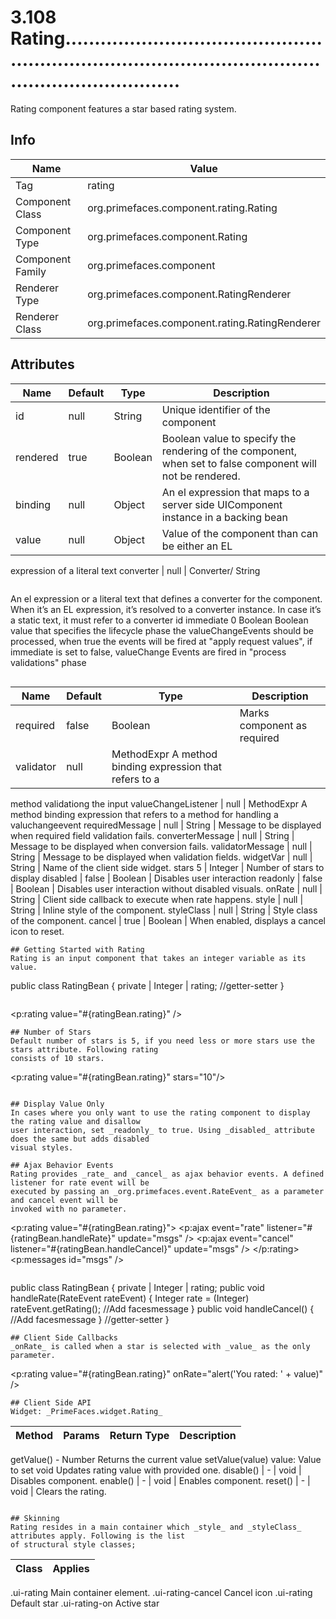 # 3.108 Rating..............................................................................................................................

Rating component features a star based rating system.

## Info

| Name | Value |
| - | - |
| Tag | rating
| Component Class | org.primefaces.component.rating.Rating
| Component Type | org.primefaces.component.Rating
| Component Family | org.primefaces.component |
| Renderer Type | org.primefaces.component.RatingRenderer
| Renderer Class | org.primefaces.component.rating.RatingRenderer

## Attributes

| Name | Default | Type | Description | 
| --- | --- | --- | --- |
id | null | String | Unique identifier of the component
rendered | true | Boolean | Boolean value to specify the rendering of the component, when set to false component will not be rendered.
binding | null | Object | An el expression that maps to a server side UIComponent instance in a backing bean
value | null | Object | Value of the component than can be either an EL
expression of a literal text
converter | null | Converter/
String
```
```
An el expression or a literal text that defines a
converter for the component. When it’s an EL
expression, it’s resolved to a converter instance. In
case it’s a static text, it must refer to a converter id
immediate 0 Boolean Boolean value that specifies the lifecycle phase
the valueChangeEvents should be processed,
when true the events will be fired at "apply
request values", if immediate is set to false,
valueChange Events are fired in "process
validations"
phase
```

```
| Name | Default | Type | Description | 
| --- | --- | --- | --- |
required | false | Boolean | Marks component as required
validator | null | MethodExpr A method binding expression that refers to a
method validationg the input
valueChangeListener | null | MethodExpr A method binding expression that refers to a
method for handling a valuchangeevent
requiredMessage | null | String | Message to be displayed when required field
validation fails.
converterMessage | null | String | Message to be displayed when conversion fails.
validatorMessage | null | String | Message to be displayed when validation fields.
widgetVar | null | String | Name of the client side widget.
stars 5 | Integer | Number of stars to display
disabled | false | Boolean | Disables user interaction
readonly | false | Boolean | Disables user interaction without disabled visuals.
onRate | null | String | Client side callback to execute when rate happens.
style | null | String | Inline style of the component.
styleClass | null | String | Style class of the component.
cancel | true | Boolean | When enabled, displays a cancel icon to reset.
```
## Getting Started with Rating
Rating is an input component that takes an integer variable as its value.

```
public class RatingBean {
private | Integer | rating;
//getter-setter
}
```
```
<p:rating value="#{ratingBean.rating}" />
```
## Number of Stars
Default number of stars is 5, if you need less or more stars use the stars attribute. Following rating
consists of 10 stars.

```
<p:rating value="#{ratingBean.rating}" stars="10"/>
```

## Display Value Only
In cases where you only want to use the rating component to display the rating value and disallow
user interaction, set _readonly_ to true. Using _disabled_ attribute does the same but adds disabled
visual styles.

## Ajax Behavior Events
Rating provides _rate_ and _cancel_ as ajax behavior events. A defined listener for rate event will be
executed by passing an _org.primefaces.event.RateEvent_ as a parameter and cancel event will be
invoked with no parameter.

```
<p:rating value="#{ratingBean.rating}">
<p:ajax event="rate" listener="#{ratingBean.handleRate}" update="msgs" />
<p:ajax event="cancel" listener="#{ratingBean.handleCancel}" update="msgs" />
</p:rating>
<p:messages id="msgs" />
```
```
public class RatingBean {
private | Integer | rating;
public void handleRate(RateEvent rateEvent) {
Integer rate = (Integer) rateEvent.getRating();
//Add facesmessage
}
public void handleCancel() {
//Add facesmessage
}
//getter-setter
}
```
## Client Side Callbacks
_onRate_ is called when a star is selected with _value_ as the only parameter.

```
<p:rating value="#{ratingBean.rating}" onRate="alert('You rated: ' + value)" />
```
## Client Side API
Widget: _PrimeFaces.widget.Rating_

```
| Method | Params | Return Type | Description | 
| --- | --- | --- | --- | 
getValue() - Number Returns the current value
setValue(value) value: Value to set void Updates rating value with provided one.
disable() | - | void | Disables component.
enable() | - | void | Enables component.
reset() | - | void | Clears the rating.
```

## Skinning
Rating resides in a main container which _style_ and _styleClass_ attributes apply. Following is the list
of structural style classes;

```
| Class | Applies | 
| --- | --- | 
.ui-rating Main container element.
.ui-rating-cancel Cancel icon
.ui-rating Default star
.ui-rating-on Active star
```
